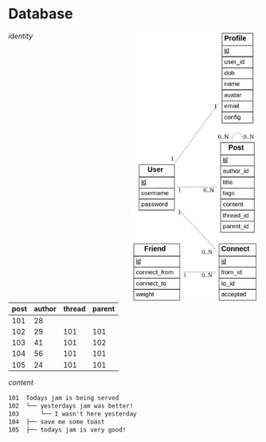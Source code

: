 # Database

<img style="float: right; max-height: 34rem" src="./db_design.jpg">

_identity_

|post |author|thread|parent|
|-----|------|------|------|
| 101 |  28  |      |      |
| 102 |  29  | 101  | 101  |
| 103 |  41  | 101  | 102  |
| 104 |  56  | 101  | 101  |
| 105 |  24  | 101  | 101  |

_content_
```
101  Todays jam is being served
102  └── yesterdays jam was better!
103      └── I wasn't here yesterday
104  ├── save me some toast
105  ├── todays jam is very good!
```
